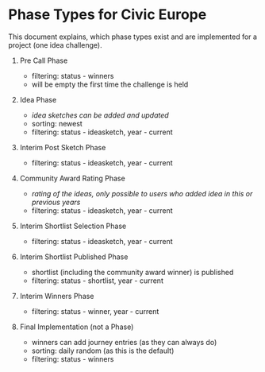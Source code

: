 # Phase Types for Civic Europe

This document explains, which phase types exist and are implemented for a project (one idea challenge).

1. Pre Call Phase
   - filtering: status - winners
   - will be empty the first time the challenge is held

2. Idea Phase
   - _idea sketches can be added and updated_
   - sorting: newest
   - filtering: status - ideasketch, year - current

3. Interim Post Sketch Phase
   - filtering: status - ideasketch, year - current

4. Community Award Rating Phase
   - _rating of the ideas, only possible to users who added idea in this or previous years_
   - filtering: status - ideasketch, year - current

5. Interim Shortlist Selection Phase
   - filtering: status - ideasketch, year - current

6. Interim Shortlist Published Phase
   - shortlist (including the community award winner) is published
   - filtering: status - shortlist, year - current

7. Interim Winners Phase
   - filtering: status - winner, year - current

8. Final Implementation (not a Phase)
   - winners can add journey entries (as they can always do)
   - sorting: daily random (as this is the default)
   - filtering: status - winners

